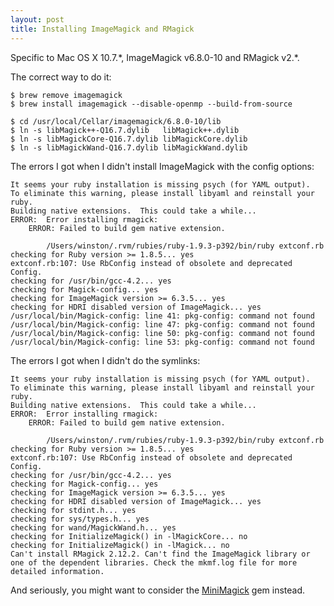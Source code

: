 ```yaml
---
layout: post
title: Installing ImageMagick and RMagick
---
```


Specific to Mac OS X 10.7.\*, ImageMagick v6.8.0-10 and RMagick v2.\*.

The correct way to do it:

    $ brew remove imagemagick
    $ brew install imagemagick --disable-openmp --build-from-source

    $ cd /usr/local/Cellar/imagemagick/6.8.0-10/lib
    $ ln -s libMagick++-Q16.7.dylib   libMagick++.dylib
    $ ln -s libMagickCore-Q16.7.dylib libMagickCore.dylib
    $ ln -s libMagickWand-Q16.7.dylib libMagickWand.dylib

The errors I got when I didn't install ImageMagick with the config options:

    It seems your ruby installation is missing psych (for YAML output).
    To eliminate this warning, please install libyaml and reinstall your ruby.
    Building native extensions.  This could take a while...
    ERROR:  Error installing rmagick:
    	ERROR: Failed to build gem native extension.

            /Users/winston/.rvm/rubies/ruby-1.9.3-p392/bin/ruby extconf.rb
    checking for Ruby version >= 1.8.5... yes
    extconf.rb:107: Use RbConfig instead of obsolete and deprecated Config.
    checking for /usr/bin/gcc-4.2... yes
    checking for Magick-config... yes
    checking for ImageMagick version >= 6.3.5... yes
    checking for HDRI disabled version of ImageMagick... yes
    /usr/local/bin/Magick-config: line 41: pkg-config: command not found
    /usr/local/bin/Magick-config: line 47: pkg-config: command not found
    /usr/local/bin/Magick-config: line 50: pkg-config: command not found
    /usr/local/bin/Magick-config: line 53: pkg-config: command not found

The errors I got when I didn't do the symlinks:

    It seems your ruby installation is missing psych (for YAML output).
    To eliminate this warning, please install libyaml and reinstall your ruby.
    Building native extensions.  This could take a while...
    ERROR:  Error installing rmagick:
    	ERROR: Failed to build gem native extension.

            /Users/winston/.rvm/rubies/ruby-1.9.3-p392/bin/ruby extconf.rb
    checking for Ruby version >= 1.8.5... yes
    extconf.rb:107: Use RbConfig instead of obsolete and deprecated Config.
    checking for /usr/bin/gcc-4.2... yes
    checking for Magick-config... yes
    checking for ImageMagick version >= 6.3.5... yes
    checking for HDRI disabled version of ImageMagick... yes
    checking for stdint.h... yes
    checking for sys/types.h... yes
    checking for wand/MagickWand.h... yes
    checking for InitializeMagick() in -lMagickCore... no
    checking for InitializeMagick() in -lMagick... no
    Can't install RMagick 2.12.2. Can't find the ImageMagick library or one of the dependent libraries. Check the mkmf.log file for more detailed information.

And seriously, you might want to consider the [MiniMagick](http://rubygems.org/gems/mini_magick) gem instead.
